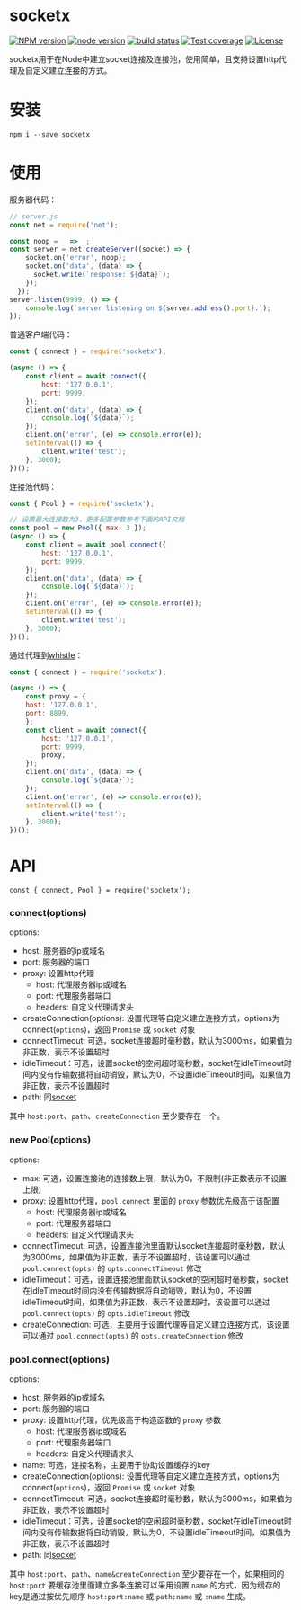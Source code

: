 # socketx
[![NPM version](https://img.shields.io/npm/v/socketx.svg?style=flat-square)](https://npmjs.org/package/socketx)
[![node version](https://img.shields.io/badge/node.js-%3E=_6.0-green.svg?style=flat-square)](http://nodejs.org/download/)
[![build status](https://img.shields.io/travis/avwo/socketx.svg?style=flat-square)](https://travis-ci.org/avwo/socketx)
[![Test coverage](https://codecov.io/gh/avwo/socketx/branch/master/graph/badge.svg?style=flat-square)](https://codecov.io/gh/avwo/socketx)
[![License](https://img.shields.io/npm/l/socketx.svg?style=flat-square)](https://www.npmjs.com/package/socketx)

socketx用于在Node中建立socket连接及连接池，使用简单，且支持设置http代理及自定义建立连接的方式。

# 安装

```
npm i --save socketx
```

# 使用
服务器代码：
```js
// server.js
const net = require('net');

const noop = _ => _;
const server = net.createServer((socket) => {
    socket.on('error', noop);
    socket.on('data', (data) => {
      socket.write(`response: ${data}`);
    });
  });
server.listen(9999, () => {
	console.log(`server listening on ${server.address().port}.`);
});
```
普通客户端代码：
```js
const { connect } = require('socketx');

(async () => {
	const client = await connect({
		host: '127.0.0.1',
		port: 9999,
	});
	client.on('data', (data) => {
		console.log(`${data}`);
	});
	client.on('error', (e) => console.error(e));
	setInterval(() => {
		client.write('test');
	}, 3000);
})();

```
连接池代码：
```js
const { Pool } = require('socketx');

// 设置最大连接数为3，更多配置参数参考下面的API文档
const pool = new Pool({ max: 3 });
(async () => {
	const client = await pool.connect({
		host: '127.0.0.1',
		port: 9999,
	});
	client.on('data', (data) => {
		console.log(`${data}`);
	});
	client.on('error', (e) => console.error(e));
	setInterval(() => {
		client.write('test');
	}, 3000);
})();

```
通过代理到[whistle](https://github.com/avwo/whistle)：
``` js
const { connect } = require('socketx');

(async () => {
	const proxy = {
    host: '127.0.0.1',
    port: 8899,
	};
	const client = await connect({
		host: '127.0.0.1',
		port: 9999,
		proxy,
	});
	client.on('data', (data) => {
		console.log(`${data}`);
	});
	client.on('error', (e) => console.error(e));
	setInterval(() => {
		client.write('test');
	}, 3000);
})();
```


# API
```
const { connect, Pool } = require('socketx');
```

### connect(options)
options:
- host: 服务器的ip或域名
- port: 服务器的端口
- proxy: 设置http代理
	- host: 代理服务器ip或域名
	- port: 代理服务器端口
	- headers: 自定义代理请求头
- createConnection(options): 设置代理等自定义建立连接方式，options为connect(`options`)，返回 `Promise` 或 `socket` 对象
- connectTimeout: 可选，socket连接超时毫秒数，默认为3000ms，如果值为非正数，表示不设置超时
- idleTimeout：可选，设置socket的空闲超时毫秒数，socket在idleTimeout时间内没有传输数据将自动销毁，默认为0，不设置idleTimeout时间，如果值为非正数，表示不设置超时
- path: 同[socket](https://nodejs.org/dist/latest-v10.x/docs/api/net.html#net_socket_connect_path_connectlistener)

其中 `host:port`、`path`、`createConnection` 至少要存在一个。

### new Pool(options)

options:
- max: 可选，设置连接池的连接数上限，默认为0，不限制(非正数表示不设置上限)
- proxy: 设置http代理，`pool.connect` 里面的 `proxy` 参数优先级高于该配置
	- host: 代理服务器ip或域名
	- port: 代理服务器端口
	- headers: 自定义代理请求头
- connectTimeout: 可选，设置连接池里面默认socket连接超时毫秒数，默认为3000ms，如果值为非正数，表示不设置超时，该设置可以通过 `pool.connect(opts)` 的 `opts.connectTimeout` 修改
- idleTimeout：可选，设置连接池里面默认socket的空闲超时毫秒数，socket在idleTimeout时间内没有传输数据将自动销毁，默认为0，不设置idleTimeout时间，如果值为非正数，表示不设置超时，该设置可以通过 `pool.connect(opts)` 的 `opts.idleTimeout` 修改
- createConnection: 可选，主要用于设置代理等自定义建立连接方式，该设置可以通过 `pool.connect(opts)` 的 `opts.createConnection` 修改

### pool.connect(options)
options:
- host: 服务器的ip或域名
- port: 服务器的端口
- proxy: 设置http代理，优先级高于构造函数的 `proxy` 参数
	- host: 代理服务器ip或域名
	- port: 代理服务器端口
	- headers: 自定义代理请求头
- name: 可选，连接名称，主要用于协助设置缓存的key
- createConnection(options): 设置代理等自定义建立连接方式，options为connect(`options`)，返回 `Promise` 或 `socket` 对象
- connectTimeout: 可选，socket连接超时毫秒数，默认为3000ms，如果值为非正数，表示不设置超时
- idleTimeout：可选，设置socket的空闲超时毫秒数，socket在idleTimeout时间内没有传输数据将自动销毁，默认为0，不设置idleTimeout时间，如果值为非正数，表示不设置超时
- path: 同[socket](https://nodejs.org/dist/latest-v10.x/docs/api/net.html#net_socket_connect_path_connectlistener)

其中 `host:port`、`path`、`name&createConnection` 至少要存在一个，如果相同的 `host:port` 要缓存池里面建立多条连接可以采用设置 `name` 的方式，因为缓存的key是通过按优先顺序 `host:port:name` 或 `path:name` 或 `:name` 生成。
